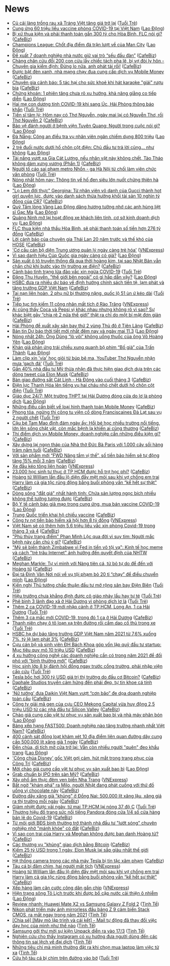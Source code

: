 # News

- [Củ cải làng trồng rau xã Tráng Việt tăng giá trở lại](https://tuoitre.vn/cu-cai-lang-trong-rau-xa-trang-viet-da-tang-gia-tro-lai-20210310202513677.htm) ([Tuổi Trẻ](https://tuoitre.vn))
- [Cung ứng 60 triệu liều vaccine phòng COVID-19 tại Việt Nam](https://laodong.vn/y-te/cung-ung-60-trieu-lieu-vaccine-phong-covid-19-tai-viet-nam-887853.ldo) ([Lao Động](https://laodong.vn))
- [Bị xử thua kiện và phải thanh toán gần 300 tỷ cho Hòa Bình, FLC nói gì?](https://cafebiz.vn/bi-xu-thua-kien-va-phai-thanh-toan-gan-300-ty-cho-hoa-binh-flc-noi-gi-20210310222332166.chn) ([CafeBiz](https://cafebiz.vn))
- [Champions League: Chốt địa điểm đá trận lượt về của Man City](https://laodong.vn/bong-da-quoc-te/champions-league-chot-dia-diem-da-tran-luot-ve-cua-man-city-887839.ldo) ([Lao Động](https://laodong.vn))
- [Đề xuất 7 doanh nghiệp nhà nước giữ vai trò “sếu đầu đàn”](https://cafebiz.vn/de-xuat-7-doanh-nghiep-nha-nuoc-giu-vai-tro-seu-dau-dan-20210310220045187.chn) ([CafeBiz](https://cafebiz.vn))
- [Chàng chăn cừu đổi 200 con cừu lấy chiếc tách pha lê, bị vợ đòi ly hôn - Chuyên gia kiểm định: Đừng lo nữa, anh phát tài rồi!](https://cafebiz.vn/chang-chan-cuu-doi-200-con-cuu-lay-chiec-tach-pha-le-bi-vo-doi-ly-hon-chuyen-gia-kiem-dinh-dung-lo-nua-anh-phat-tai-roi-2021031018011953.chn) ([CafeBiz](https://cafebiz.vn))
- [Được bật đèn xanh, nhà mạng chạy đua cung cấp dịch vụ Mobile Money](https://cafebiz.vn/duoc-bat-den-xanh-nha-mang-chay-dua-cung-cap-dich-vu-mobile-money-20210310215601048.chn) ([CafeBiz](https://cafebiz.vn))
- [Chuyên gia cảnh báo: 5 tác hại cho sức khoẻ khi hát karaoke "giải" rượu bia](https://cafebiz.vn/chuyen-gia-canh-bao-5-tac-hai-cho-suc-khoe-khi-hat-karaoke-giai-ruou-bia-2021031021461108.chn) ([CafeBiz](https://cafebiz.vn))
- [Chứng khoán: 1 phiên tăng chưa rõ xu hướng, khả năng giằng co tiếp diễn](https://laodong.vn/kinh-te/chung-khoan-1-phien-tang-chua-ro-xu-huong-kha-nang-giang-co-tiep-dien-887845.ldo) ([Lao Động](https://laodong.vn))
- [Hai mẹ con dương tính COVID-19 khi sang Úc, Hải Phòng thông báo khẩn](https://tuoitre.vn/hai-me-con-duong-tinh-covid-19-khi-sang-uc-hai-phong-thong-bao-khan-20210310211616196.htm) ([Tuổi Trẻ](https://tuoitre.vn))
- [Tiến sĩ tâm lý: Hôm nay có Thơ Nguyễn, ngày mai lại có Nguyễn Thơ, rồi Thơ Nguyễn 2](https://cafebiz.vn/tien-si-tam-ly-hom-nay-co-tho-nguyen-ngay-mai-lai-co-nguyen-tho-roi-tho-nguyen-2-20210310214243339.chn) ([CafeBiz](https://cafebiz.vn))
- [Bảo vệ đánh người ở bệnh viện Tuyên Quang: Người trong cuộc nói gì?](https://laodong.vn/xa-hoi/bao-ve-danh-nguoi-o-benh-vien-tuyen-quang-nguoi-trong-cuoc-noi-gi-887793.ldo) ([Lao Động](https://laodong.vn))
- [Đà Nẵng: Công an điều tra vụ nhân viên ngân chiếm dụng 800 triệu](https://laodong.vn/phap-luat/da-nang-cong-an-dieu-tra-vu-nhan-vien-ngan-chiem-dung-800-trieu-887844.ldo) ([Lao Động](https://laodong.vn))
- [2 trẻ đuối nước dưới hố chôn cột điện: Chủ đầu tư trả lời cũng… như không](https://laodong.vn/xa-hoi/2-tre-duoi-nuoc-duoi-ho-chon-cot-dien-chu-dau-tu-tra-loi-cung-nhu-khong-887843.ldo) ([Lao Động](https://laodong.vn))
- [Tài năng vượt xa Gia Cát Lượng, nếu nhân vật này không chết, Tào Tháo không dám xưng vương (Phần 1)](https://cafebiz.vn/tai-nang-vuot-xa-gia-cat-luong-neu-nhan-vat-nay-khong-chet-tao-thao-khong-dam-xung-vuong-phan-1-2021031017574615.chn) ([CafeBiz](https://cafebiz.vn))
- [Người tố cáo sai phạm metro Nhổn - ga Hà Nội từ chối làm viên chức văn phòng](https://tuoitre.vn/nguoi-to-cao-sai-pham-metro-nhon-ga-ha-noi-tu-choi-lam-vien-chuc-van-phong-20210310205312193.htm) ([Tuổi Trẻ](https://tuoitre.vn))
- [Nóng nhất hôm nay: Thông tin về hố đen siêu lớn nuốt chửng thiên hà](https://laodong.vn/video-the-gioi/nong-nhat-hom-nay-thong-tin-ve-ho-den-sieu-lon-nuot-chung-thien-ha-887788.ldo) ([Lao Động](https://laodong.vn))
- ["Lọ Lem đời thực" Georgina: Từ nhân viên vô danh của Gucci thành hot girl quyền lực, được vào danh sách thừa hưởng khối tài sản 10 nghìn tỷ đồng của CR7](https://cafebiz.vn/lo-lem-doi-thuc-georgina-tu-nhan-vien-vo-danh-cua-gucci-thanh-hot-girl-quyen-luc-duoc-vao-danh-sach-thua-huong-khoi-tai-san-10-nghin-ty-dong-cua-cr7-2021031017544527.chn) ([CafeBiz](https://cafebiz.vn))
- [Quỹ Tấm lòng Vàng Lao Động dâng hương tưởng nhớ các anh hùng liệt sĩ Gạc Ma](https://laodong.vn/video/quy-tam-long-vang-lao-dong-dang-huong-tuong-nho-cac-anh-hung-liet-si-gac-ma-887840.ldo) ([Lao Động](https://laodong.vn))
- [Quảng Ninh mở lại hoạt động xe khách liên tỉnh, cơ sở kinh doanh dịch vụ](https://laodong.vn/xa-hoi/quang-ninh-mo-lai-hoat-dong-xe-khach-lien-tinh-co-so-kinh-doanh-dich-vu-887832.ldo) ([Lao Động](https://laodong.vn))
- [FLC thua kiện nhà thầu Hòa Bình, sẽ phải thanh toán số tiền hơn 276 tỷ đồng](https://cafebiz.vn/flc-thua-kien-nha-thau-hoa-binh-se-phai-thanh-toan-so-tien-hon-276-ty-dong-20210310204822402.chn) ([CafeBiz](https://cafebiz.vn))
- [Lời cảnh báo của chuyên gia Thái Lan 20 năm trước và thế khó của HOSE](https://cafebiz.vn/loi-canh-bao-cua-chuyen-gia-thai-lan-20-nam-truoc-va-the-kho-cua-hose-20210310204430965.chn) ([CafeBiz](https://cafebiz.vn))
- ['Cơ cấu cán bộ diện Trung ương quản lý ngày càng trẻ hóa'](https://vnexpress.net/co-cau-can-bo-dien-trung-uong-quan-ly-ngay-cang-tre-hoa-4246342.html) ([VNExpress](https://vnexpress.net))
- [Vì sao danh hiệu Cúp Quốc gia ngày càng có giá?](https://laodong.vn/video/vi-sao-danh-hieu-cup-quoc-gia-ngay-cang-co-gia-887781.ldo) ([Lao Động](https://laodong.vn))
- [Sản xuất ô tô truyền thống đã qua thời hoàng kim, tại sao Nhật Bản vẫn chần chừ khi bước vào thị trường xe điện?](https://cafebiz.vn/san-xuat-o-to-truyen-thong-da-qua-thoi-hoang-kim-tai-sao-nhat-ban-van-chan-chu-khi-buoc-vao-thi-truong-xe-dien-20210310195211533.chn) ([CafeBiz](https://cafebiz.vn))
- [Cảnh báo tình trạng lừa đảo vắc xin ngừa COVID-19](https://tuoitre.vn/canh-bao-tinh-trang-lua-dao-vac-xin-ngua-covid-19-20210310192819798.htm) ([Tuổi Trẻ](https://tuoitre.vn))
- [Đặng Thu Huyền, &quot;thế giới bên ngoài&quot; có gì hấp dẫn vậy?](https://laodong.vn/bong-da/dang-thu-huyen-the-gioi-ben-ngoai-co-gi-hap-dan-vay-887645.ldo) ([Lao Động](https://laodong.vn))
- [HSBC đưa ra nhiều dự báo về định hướng chính sách tiền tệ, lạm phát và tăng trưởng GDP Việt Nam](https://cafebiz.vn/hsbc-dua-ra-nhieu-du-bao-ve-dinh-huong-chinh-sach-tien-te-lam-phat-va-tang-truong-gdp-viet-nam-20210310185628025.chn) ([CafeBiz](https://cafebiz.vn))
- [Tai nạn liên hoàn, 2 phụ nữ bị thương nặng, quốc lộ 51 ùn ứ kéo dài](https://tuoitre.vn/tai-nan-lien-hoan-2-phu-nu-bi-thuong-nang-quoc-lo-51-un-u-keo-dai-20210310190319996.htm) ([Tuổi Trẻ](https://tuoitre.vn))
- [Tiếp tục tìm kiếm 11 công nhân mất tích ở Rào Trăng](https://vnexpress.net/tiep-tuc-tim-kiem-11-cong-nhan-mat-tich-o-rao-trang-4246567.html) ([VNExpress](https://vnexpress.net))
- [Ai cũng thấy Coca và Pepsi vị khác nhau nhưng không rõ vì sao? Sự khác biệt gây “chia rẽ 2 nửa thế giới” thật ra chỉ do một bí mật đơn giản](https://cafebiz.vn/ai-cung-thay-coca-va-pepsi-vi-khac-nhau-nhung-khong-ro-vi-sao-su-khac-biet-gay-chia-re-2-nua-the-gioi-that-ra-chi-do-mot-bi-mat-don-gian-20210310175148255.chn) ([CafeBiz](https://cafebiz.vn))
- [Hải Phòng đề xuất xây sân bay thứ 2 vùng Thủ đô ở Tiên Lãng](https://cafebiz.vn/hai-phong-de-xuat-xay-san-bay-thu-2-vung-thu-do-o-tien-lang-20210310185257399.chn) ([CafeBiz](https://cafebiz.vn))
- [Bản tin Dự báo thời tiết mới nhất đêm nay và ngày mai 11.3](https://laodong.vn/video/ban-tin-du-bao-thoi-tiet-moi-nhat-dem-nay-va-ngay-mai-113-887521.ldo) ([Lao Động](https://laodong.vn))
- [Nóng nhất 24h: Ông Dũng “lò vôi” không uống thuốc của ông Võ Hoàng Yên](https://laodong.vn/video/nong-nhat-24h-ong-dung-lo-voi-khong-uong-thuoc-cua-ong-vo-hoang-yen-887739.ldo) ([Lao Động](https://laodong.vn))
- [Khán giả phản ứng trái chiều xung quanh bộ phim “Bố già” của Trấn Thành](https://laodong.vn/giai-tri/khan-gia-phan-ung-trai-chieu-xung-quanh-bo-phim-bo-gia-cua-tran-thanh-887805.ldo) ([Lao Động](https://laodong.vn))
- [Làm clip xin 'vía' học giỏi từ búp bê ma, YouTuber Thơ Nguyễn nhận mưa ‘gạch đá’](https://tuoitre.vn/lam-clip-xin-via-hoc-gioi-tu-bup-be-ma-youtuber-tho-nguyen-nhan-mua-gach-da-2021031017025907.htm) ([Tuổi Trẻ](https://tuoitre.vn))
- [Gần 40% nhà đầu tư Mỹ thừa nhận đã thực hiện giao dịch dựa trên các dòng tweet của Elon Musk](https://cafebiz.vn/gan-40-nha-dau-tu-my-thua-nhan-da-thuc-hien-giao-dich-dua-tren-cac-dong-tweet-cua-elon-musk-20210310190504876.chn) ([CafeBiz](https://cafebiz.vn))
- [Bàn giao đường sắt Cát Linh - Hà Đông vào cuối tháng 3](https://cafebiz.vn/ban-giao-duong-sat-cat-linh-ha-dong-vao-cuoi-thang-3-202103101848493.chn) ([CafeBiz](https://cafebiz.vn))
- [Điện lực Thanh Hóa lên tiếng vụ hai cháu nhỏ chết dưới hố chôn cột điện](https://tuoitre.vn/dien-luc-thanh-hoa-len-tieng-vu-hai-chau-nho-chet-duoi-ho-chon-cot-dien-20210310175922202.htm) ([Tuổi Trẻ](https://tuoitre.vn))
- [Giáo dục 24/7: Một trường THPT tại Hải Dương đóng cửa do lơ là phòng dịch](https://laodong.vn/video/giao-duc-247-mot-truong-thpt-tai-hai-duong-dong-cua-do-lo-la-phong-dich-887649.ldo) ([Lao Động](https://laodong.vn))
- [Những điều cần biết về loại hình thanh toán Mobile Money](https://cafebiz.vn/nhung-dieu-can-biet-ve-loai-hinh-thanh-toan-mobile-money-20210310190331311.chn) ([CafeBiz](https://cafebiz.vn))
- [Phong tỏa, ngừng thi công tu viện cổ dòng Franciscaines Đà Lạt sau vụ 2 người chết](https://tuoitre.vn/phong-toa-ngung-thi-cong-tu-vien-co-dong-franciscaines-da-lat-sau-vu-2-nguoi-chet-20210310165944788.htm) ([Tuổi Trẻ](https://tuoitre.vn))
- [Cậu bé Tam Mao đình đám ngày ấy: Hồi bé học nhiều trường nổi tiếng, lớn lên sống chật vật, còn mắc bệnh lạ khiến ai cũng thương](https://cafebiz.vn/cau-be-tam-mao-dinh-dam-ngay-ay-hoi-be-hoc-nhieu-truong-noi-tieng-lon-len-song-chat-vat-con-mac-benh-la-khien-ai-cung-thuong-20210310174746444.chn) ([CafeBiz](https://cafebiz.vn))
- [Thí điểm dịch vụ Mobile Money, doanh nghiệp cần những điều kiện gì?](https://cafebiz.vn/thi-diem-dich-vu-mobile-money-doanh-nghiep-can-nhung-dieu-kien-gi-20210310190201068.chn) ([CafeBiz](https://cafebiz.vn))
- [Xây dựng lại ngọn tháp của Nhà thờ Đức Bà Paris với 1.000 cây sồi hàng trăm năm tuổi](https://cafebiz.vn/xay-dung-lai-ngon-thap-cua-nha-tho-duc-ba-paris-voi-1000-cay-soi-hang-tram-nam-tuoi-20210310184530881.chn) ([CafeBiz](https://cafebiz.vn))
- [Với sản phẩm mới “FWD Nâng tầm vị thế”, số tiền bảo hiểm sẽ tự động tăng 15% mỗi 3 năm](https://cafebiz.vn/voi-san-pham-moi-fwd-nang-tam-vi-the-so-tien-bao-hiem-se-tu-dong-tang-15-moi-3-nam-20210310175006951.chn) ([CafeBiz](https://cafebiz.vn))
- [Xe đầu kéo tông liên hoàn](https://vnexpress.net/xe-dau-keo-tong-lien-hoan-4246572.html) ([VNExpress](https://vnexpress.net))
- [23.000 học sinh tư thục ở TP HCM được hỗ trợ học phí?](https://cafebiz.vn/23000-hoc-sinh-tu-thuc-o-tp-hcm-duoc-ho-tro-hoc-phi-2021031018543694.chn) ([CafeBiz](https://cafebiz.vn))
- [Hoàng tử William lần đầu lộ diện đầy mệt mỏi sau khi vợ chồng em trai Harry làm cả gia tộc rúng động bằng buổi phỏng vấn “kể hết sự thật"](https://cafebiz.vn/hoang-tu-william-lan-dau-lo-dien-day-met-moi-sau-khi-vo-chong-em-trai-harry-lam-ca-gia-toc-rung-dong-bang-buoi-phong-van-ke-het-su-that-20210310184326054.chn) ([CafeBiz](https://cafebiz.vn))
- [Dòng sông "đắt giá" nhất hành tinh: Chứa sản lượng ngọc bích nhiều không thể tưởng tượng được](https://cafebiz.vn/dong-song-dat-gia-nhat-hanh-tinh-chua-san-luong-ngoc-bich-nhieu-khong-the-tuong-tuong-duoc-20210310183146032.chn) ([CafeBiz](https://cafebiz.vn))
- [Bộ Y tế cảnh báo giả mạo trong cung ứng, mua bán vaccine COVID-19](https://laodong.vn/y-te/bo-y-te-canh-bao-gia-mao-trong-cung-ung-mua-ban-vaccine-covid-19-887812.ldo) ([Lao Động](https://laodong.vn))
- [Trung Quốc triển khai hộ chiếu vaccine](https://cafebiz.vn/trung-quoc-trien-khai-ho-chieu-vaccine-20210310184143648.chn) ([CafeBiz](https://cafebiz.vn))
- [Công ty nợ tiền bảo hiểm xã hội hơn 8 tỷ đồng](https://vnexpress.net/cong-ty-no-tien-bao-hiem-xa-hoi-hon-8-ty-dong-4246545.html) ([VNExpress](https://vnexpress.net))
- [Việt Nam sẽ có thêm hơn 5,6 triệu liều vắc xin phòng Covid-19 trong tháng 3 và 4](https://cafebiz.vn/viet-nam-se-co-them-hon-56-trieu-lieu-vac-xin-phong-covid-19-trong-thang-3-va-4-2021031018324075.chn) ([CafeBiz](https://cafebiz.vn))
- ["Phù thủy trang điểm" Phan Minh Lộc qua đời vì suy tim: Người mắc bệnh này cần chú ý gì?](https://cafebiz.vn/phu-thuy-trang-diem-phan-minh-loc-qua-doi-vi-suy-tim-nguoi-mac-benh-nay-can-chu-y-gi-20210310180326872.chn) ([CafeBiz](https://cafebiz.vn))
- ["Mỹ sẽ biến thành Zimbabwe vì Fed in tiền vô tội vạ": Kinh tế học meme và cách "trẻ trâu Internet" ảnh hưởng đến quyết định của NHTW](https://cafebiz.vn/my-se-bien-thanh-zimbabwe-vi-fed-in-tien-vo-toi-va-kinh-te-hoc-meme-va-cach-tre-trau-internet-anh-huong-den-quyet-dinh-cua-nhtw-20210310182729243.chn) ([CafeBiz](https://cafebiz.vn))
- [Meghan Markle: Tự ví mình với Nàng tiên cá, từ bỏ tự do để đến với Hoàng tử](https://cafebiz.vn/meghan-markle-tu-vi-minh-voi-nang-tien-ca-tu-bo-tu-do-de-den-voi-hoang-tu-20210310154112577.chn) ([CafeBiz](https://cafebiz.vn))
- [Đại tá Đinh Văn Nơi nói về vụ tội phạm bỏ 20 tỉ “chạy” để điều chuyển mình](https://laodong.vn/phap-luat/dai-ta-dinh-van-noi-noi-ve-vu-toi-pham-bo-20-ti-chay-de-dieu-chuyen-minh-887785.ldo) ([Lao Động](https://laodong.vn))
- [Kiến nghị Thủ tướng chấp thuận đầu tư mở rộng sân bay Điện Biên](https://tuoitre.vn/kien-nghi-thu-tuong-chap-thuan-dau-tu-mo-rong-san-bay-dien-bien-20210310173734014.htm) ([Tuổi Trẻ](https://tuoitre.vn))
- [Hiệu trưởng chưa khẳng định được cô giáo nhảy lầu hay tự té](https://tuoitre.vn/hieu-truong-chua-khang-dinh-duoc-co-giao-nhay-lau-hay-tu-te-2021031017311158.htm) ([Tuổi Trẻ](https://tuoitre.vn))
- [Phê bình 3 lãnh đạo xã ở Hải Dương vì phòng dịch lơ là](https://tuoitre.vn/phe-binh-3-lanh-dao-xa-o-hai-duong-vi-phong-dich-lo-la-20210310171017369.htm) ([Tuổi Trẻ](https://tuoitre.vn))
- [Thêm 2 ca COVID-19 mới nhập cảnh ở TP.HCM, Long An, 1 ca Hải Dương](https://tuoitre.vn/them-2-ca-covid-19-moi-nhap-canh-o-tp-hcm-long-an-1-ca-hai-duong-20210310180948761.htm) ([Tuổi Trẻ](https://tuoitre.vn))
- [Thêm 3 ca mắc mới COVID-19, trong đó 1 ca ở Hải Dương](https://cafebiz.vn/them-3-ca-mac-moi-covid-19-trong-do-1-ca-o-hai-duong-20210310182624.chn) ([CafeBiz](https://cafebiz.vn))
- [Thanh niên chạy ô tô loạn xạ trên đường rồi cầm dao cố thủ trong xe](https://tuoitre.vn/thanh-nien-chay-o-to-loan-xa-tren-duong-roi-cam-dao-co-thu-trong-xe-20210310165836179.htm) ([Tuổi Trẻ](https://tuoitre.vn))
- [HSBC hạ dự báo tăng trưởng GDP Việt Nam năm 2021 từ 7,6% xuống 7%, tỷ lệ lạm phát 3%](https://cafebiz.vn/hsbc-ha-du-bao-tang-truong-gdp-viet-nam-nam-2021-tu-76-xuong-7-ty-le-lam-phat-3-20210310173334895.chn) ([CafeBiz](https://cafebiz.vn))
- [Cựu cán bộ và sinh viên ĐH Bách Khoa góp vốn lập quỹ đầu tư startup: Mục tiêu quy mô 10 triệu USD](https://cafebiz.vn/cuu-can-bo-va-sinh-vien-dh-bach-khoa-gop-von-lap-quy-dau-tu-startup-muc-tieu-quy-mo-10-trieu-usd-20210310172123692.chn) ([CafeBiz](https://cafebiz.vn))
- [4 xu hướng công nghệ các doanh nghiệp cần có trong năm 2021 để đối phó với “bình thường mới”](https://cafebiz.vn/4-xu-huong-cong-nghe-cac-doanh-nghiep-can-co-trong-nam-2021-de-doi-pho-voi-binh-thuong-moi-20210310153034395.chn) ([CafeBiz](https://cafebiz.vn))
- [Học sinh lớp 8 bị đánh hội đồng ngay trước cổng trường, phải nhập viện cấp cứu](https://tuoitre.vn/hoc-sinh-lop-8-bi-danh-hoi-dong-ngay-truoc-cong-truong-phai-nhap-vien-cap-cuu-20210310165703.htm) ([Tuổi Trẻ](https://tuoitre.vn))
- [Tesla bốc hơi 300 tỷ USD giá trị thị trường do đầu cơ Bitcoin?](https://cafebiz.vn/tesla-boc-hoi-300-ty-usd-gia-tri-thi-truong-do-dau-co-bitcoin-2021031016124422.chn) ([CafeBiz](https://cafebiz.vn))
- [Daphale Studios truyền cảm hứng đến phái đẹp, tự tin khoe cá tính](https://cafebiz.vn/daphale-studios-truyen-cam-hung-den-phai-dep-tu-tin-khoe-ca-tinh-20210310155526117.chn) ([CafeBiz](https://cafebiz.vn))
- ['Nữ tướng' đưa Daikin Việt Nam vượt “cơn bão” đe dọa doanh nghiệp toàn cầu](https://cafebiz.vn/nu-tuong-dua-daikin-viet-nam-vuot-con-bao-de-doa-doanh-nghiep-toan-cau-2021031015190748.chn) ([CafeBiz](https://cafebiz.vn))
- [Công ty giải mã gen của cựu CEO Mekong Capital vừa huy động 2,5 triệu USD từ các nhà đầu tư Silicon Valley](https://cafebiz.vn/cong-ty-giai-ma-gen-cua-cuu-ceo-mekong-capital-vua-huy-dong-25-trieu-usd-tu-cac-nha-dau-tu-silicon-valley-20210310171815035.chn) ([CafeBiz](https://cafebiz.vn))
- [Chào giá cung cấp vật tư phục vụ sản xuất bao bì và nhà máy phân bón](https://laodong.vn/thong-tin-doanh-nghiep/chao-gia-cung-cap-vat-tu-phuc-vu-san-xuat-bao-bi-va-nha-may-phan-bon-887728.ldo) ([Lao Động](https://laodong.vn))
- [Bảng xếp hạng FAST500: Doanh nghiệp nào tăng trưởng nhanh nhất Việt Nam?](https://cafebiz.vn/bang-xep-hang-fast500-doanh-nghiep-nao-tang-truong-nhanh-nhat-viet-nam-20210310141638997.chn) ([CafeBiz](https://cafebiz.vn))
- [400 cảnh sát đồng loạt khám xét 10 địa điểm liên quan đường dây cung cấp 500.000 lít xăng giả 1 ngày](https://cafebiz.vn/400-canh-sat-dong-loat-kham-xet-10-dia-diem-lien-quan-duong-day-cung-cap-500000-lit-xang-gia-1-ngay-20210310170241034.chn) ([CafeBiz](https://cafebiz.vn))
- [Đền chùa, di tích mở cửa trở lại: Vẫn còn nhiều người &quot;quên&quot; đeo khẩu trang](https://laodong.vn/photo/den-chua-di-tich-mo-cua-tro-lai-van-con-nhieu-nguoi-quen-deo-khau-trang-887676.ldo) ([Lao Động](https://laodong.vn))
- ['Công chúa Disney' gốc Việt gợi cảm, hút mắt trong trang phục của Công Trí](https://cafebiz.vn/cong-chua-disney-goc-viet-goi-cam-hut-mat-trong-trang-phuc-cua-cong-tri-20210310164853374.chn) ([CafeBiz](https://cafebiz.vn))
- [Mời chào giá cung cấp vật tư phục vụ sản xuất bao bì](https://laodong.vn/thong-tin-doanh-nghiep/moi-chao-gia-cung-cap-vat-tu-phuc-vu-san-xuat-bao-bi-887727.ldo) ([Lao Động](https://laodong.vn))
- [Grab chuẩn bị IPO trên sàn Mỹ?](https://cafebiz.vn/grab-chuan-bi-ipo-tren-san-my-2021031016395754.chn) ([CafeBiz](https://cafebiz.vn))
- [Xây phố ẩm thực đêm ven biển Nha Trang](https://vnexpress.net/xay-pho-am-thuc-dem-ven-bien-nha-trang-4246335.html) ([VNExpress](https://vnexpress.net))
- [Bất ngờ "khám phá" ra Milo, người Nhật đang phát cuồng với thứ đồ uống vị chocolate này](https://cafebiz.vn/bat-ngo-kham-pha-ra-milo-nguoi-nhat-dang-phat-cuong-voi-thu-do-uong-vi-chocolate-nay-20210310161823181.chn) ([CafeBiz](https://cafebiz.vn))
- [Đường dây xăng giả "khủng" ở Đồng Nai: 500.000 lít xăng lậu, xăng giả ra thị trường mỗi ngày](https://cafebiz.vn/duong-day-xang-gia-khung-o-dong-nai-500000-lit-xang-lau-xang-gia-ra-thi-truong-moi-ngay-2021031016170205.chn) ([CafeBiz](https://cafebiz.vn))
- [Giảm nhiệt được vài ngày, từ mai TP.HCM lại nóng 37 độ C](https://tuoitre.vn/giam-nhiet-duoc-vai-ngay-tu-mai-tphcm-lai-nong-37-do-c-20210310155732356.htm) ([Tuổi Trẻ](https://tuoitre.vn))
- [Thương hiệu đồ trang sức nổi tiếng Pandora đóng cửa 1/4 số cửa hàng bán lẻ do Covid-19](https://cafebiz.vn/thuong-hieu-do-trang-suc-noi-tieng-pandora-dong-cua-1-4-so-cua-hang-ban-le-do-covid-19-20210310160915038.chn) ([CafeBiz](https://cafebiz.vn))
- [Từ môi giới BĐS bình thường trở thành nhà đầu tư "lướt sóng" chuyên nghiệp nhờ "mánh khóe" cò đất](https://cafebiz.vn/tu-moi-gioi-bds-binh-thuong-tro-thanh-nha-dau-tu-luot-song-chuyen-nghiep-nho-manh-khoe-co-dat-20210310161032521.chn) ([CafeBiz](https://cafebiz.vn))
- [Vì sao con trai của Harry và Meghan không được ban danh Hoàng tử?](https://cafebiz.vn/vi-sao-con-trai-cua-harry-va-meghan-khong-duoc-ban-danh-hoang-tu-20210310145756023.chn) ([CafeBiz](https://cafebiz.vn))
- [Các thương vụ "khủng" giao dịch bằng Bitcoin](https://cafebiz.vn/cac-thuong-vu-khung-giao-dich-bang-bitcoin-20210310160334411.chn) ([CafeBiz](https://cafebiz.vn))
- [Kiếm 25 tỷ USD trong 1 ngày, Elon Musk lại sắp giàu nhất thế giới](https://cafebiz.vn/kiem-25-ty-usd-trong-1-ngay-elon-musk-lai-sap-giau-nhat-the-gioi-20210310160621001.chn) ([CafeBiz](https://cafebiz.vn))
- [Hệ thống camera trong các nhà máy Tesla bị tin tặc xâm phạm](https://cafebiz.vn/he-thong-camera-trong-cac-nha-may-tesla-bi-tin-tac-xam-pham-20210310134753292.chn) ([CafeBiz](https://cafebiz.vn))
- [Tàu cá bị đâm chìm, hai người mất tích](https://vnexpress.net/tau-ca-bi-dam-chim-hai-nguoi-mat-tich-4246465.html) ([VNExpress](https://vnexpress.net))
- [Hoàng tử William lần đầu lộ diện đầy mệt mỏi sau khi vợ chồng em trai Harry làm cả gia tộc rúng động bằng buổi phỏng vấn “kể hết sự thật"](https://cafebiz.vn/hoang-tu-william-lan-dau-lo-dien-day-met-moi-sau-khi-vo-chong-em-trai-harry-lam-ca-gia-toc-rung-dong-bang-buoi-phong-van-ke-het-su-that-20210310155822656.chn) ([CafeBiz](https://cafebiz.vn))
- [Xếp hàng làm căn cước công dân gắn chip](https://vnexpress.net/xep-hang-lam-can-cuoc-cong-dan-gan-chip-4246328.html) ([VNExpress](https://vnexpress.net))
- [Hiện trạng sông Tô Lịch trước khi được bổ cập nước cải thiện ô nhiễm](https://laodong.vn/photo/hien-trang-song-to-lich-truoc-khi-duoc-bo-cap-nuoc-cai-thien-o-nhiem-887657.ldo) ([Lao Động](https://laodong.vn))
- [Review nhanh: Huawei Mate X2 vs Samsung Galaxy Z Fold 2](https://tinhte.vn/thread/review-nhanh-huawei-mate-x2-vs-samsung-galaxy-z-fold-2.3289833/) ([Tinh Tế](https://tinhte.vn))
- [Nikon phát triển máy ảnh mirrorless đầu bảng Z 9 cảm biến Stack CMOS, ra mắt ngay trong năm 2021](https://tinhte.vn/thread/nikon-phat-trien-may-anh-mirrorless-dau-bang-z-9-cam-bien-stack-cmos-ra-mat-ngay-trong-nam-2021.3290870/) ([Tinh Tế](https://tinhte.vn))
- [[Chia sẻ] [Mày mò lập trình và cái kết] - Mail tự động đã thay đổi việc dạy học của mình như thế nào](https://tinhte.vn/thread/chia-se-may-mo-lap-trinh-va-cai-ket-mail-tu-dong-da-thay-doi-viec-day-hoc-cua-minh-nhu-the-nao.3290909/) ([Tinh Tế](https://tinhte.vn))
- [Samsung gởi thư mời sự kiện Unpack diễn ra vào 17/3](https://tinhte.vn/thread/samsung-goi-thu-moi-su-kien-unpack-dien-ra-vao-17-3.3291186/) ([Tinh Tế](https://tinhte.vn))
- [Nghiên cứu cho thấy Instagram có xu hướng đưa người dùng đến các thông tin sai lệch về đại dịch](https://tinhte.vn/thread/nghien-cuu-cho-thay-instagram-co-xu-huong-dua-nguoi-dung-den-cac-thong-tin-sai-lech-ve-dai-dich.3290921/) ([Tinh Tế](https://tinhte.vn))
- [Những tiêu chí mà mình thường đặt ra khi chọn mua laptop làm việc từ xa](https://tinhte.vn/thread/nhung-tieu-chi-ma-minh-thuong-dat-ra-khi-chon-mua-laptop-lam-viec-tu-xa.3289847/) ([Tinh Tế](https://tinhte.vn))
- [Cứu hộ tàu cá bị chìm trên đường vào bờ](https://tuoitre.vn/cuu-ho-tau-ca-bi-chim-tren-duong-vao-bo-20210310131232875.htm) ([Tuổi Trẻ](https://tuoitre.vn))
